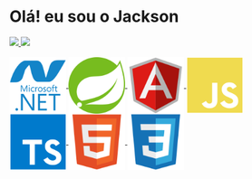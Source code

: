 <h1 align="left">Olá! eu sou o Jackson </h1>

<div align="left">
  <a href="https://github.com/jacksonbalestribeiro/">
  <img height="200em" src="https://github-readme-stats.vercel.app/api?username=jacksonbalestribeiro&show_icons=true&theme=dark&include_all_commits=true&count_private=true"/>
  <img height="180em" src="https://github-readme-stats.vercel.app/api/top-langs/?username=jacksonbalestribeiro&layout=compact&langs_count=7&theme=dark"/>
</div>
<div style="display: inline_block" align="left"><br>
  <img align="center" height="100" width="100" src="https://raw.githubusercontent.com/devicons/devicon/master/icons/dot-net/dot-net-plain-wordmark.svg">
  <img align="center"  height="100" width="100" src="https://raw.githubusercontent.com/devicons/devicon/master/icons/spring/spring-original.svg">
  <img align="center"  height="100" width="100" src="https://raw.githubusercontent.com/devicons/devicon/master/icons/angularjs/angularjs-original.svg">
  <img align="center"  height="100" width="100" src="https://raw.githubusercontent.com/devicons/devicon/master/icons/javascript/javascript-plain.svg">
  <img align="center"  height="100" width="100" src="https://raw.githubusercontent.com/devicons/devicon/master/icons/typescript/typescript-plain.svg">
  <img align="center"  height="100" width="100" src="https://raw.githubusercontent.com/devicons/devicon/master/icons/html5/html5-original.svg">
  <img align="center"  height="100" width="100" src="https://raw.githubusercontent.com/devicons/devicon/master/icons/css3/css3-original.svg">
</div>
